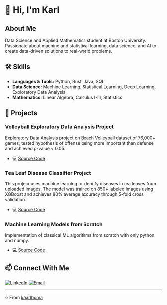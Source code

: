 # 👋 Hi, I'm Karl

## About Me
Data Science and Applied Mathematics student at Boston University. Passionate about machine and statistical learning, data science, and AI to create data-driven solutions to real-world problems.

## 🛠️ Skills
- **Languages & Tools:** Python, Rust, Java, SQL
- **Data Science:** Machine Learning, Statistical Learning, Deep Learning, Exploratory Data Analysis
- **Mathematics:** Linear Algebra, Calculus I-III, Statistics

## 🌟 Projects

### Volleyball Exploratory Data Analysis Project
Exploratory Data Analysis project on Beach Volleyball dataset of 76,000+ games; tested hypothesis of offense being more important than defense and achieved p-value < 0.05.
- 💻 [Source Code](https://github.com/kaarlboma/Volleyball-EDA.git)

### Tea Leaf Disease Classifier Project
This project uses machine learning to identify diseases in tea leaves from uploaded images. The model was trained on 850+ labeled images using XGBoost and achieves 80% average accuracy through 5-fold cross validation.
- 💻 [Source Code](https://github.com/kaarlboma/tea-disease-classification.git)

### Machine Learning Models from Scratch
Implementation of classical ML algorithms from scratch with only python and numpy.
- 💻 [Source Code](https://github.com/kaarlboma/ML-models-from-scratch.git)

## 📫 Connect With Me
[![LinkedIn](https://img.shields.io/badge/LinkedIn-0077B5?style=for-the-badge&logo=linkedin&logoColor=white)](https://www.linkedin.com/in/karlboma/)
[![Email](https://img.shields.io/badge/Email-D14836?style=for-the-badge&logo=gmail&logoColor=white)](mailto:bomakarlalfred@gmail.com)

---
⭐️ From [kaarlboma](https://github.com/kaarlboma)
